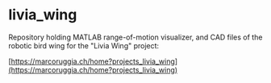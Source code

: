 # livia_wing

Repository holding MATLAB range-of-motion visualizer, and CAD files of the robotic bird wing for the "Livia Wing" project: 

[https://marcoruggia.ch/home?projects_livia_wing](https://marcoruggia.ch/home?projects_livia_wing)